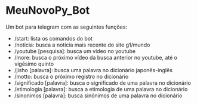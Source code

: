MeuNovoPy_Bot
=============

Um bot para telegram com as seguintes funções:

<ul>
  <li>/start: lista os comandos do bot</li>
  <li>/noticia: busca a noticia mais recente do site g1/mundo</li>
  <li>/youtube [pesquisa]: busca um vídeo no youtube</li>
  <li>/more: busca o próximo vídeo da busca anterior no youtube, até o vigésimo quinto</li>
  <li>/jisho [palavra]: busca uma palavra no dicionário japonês-inglês</li>
  <li>/motto: busca o próximo registro no dicionário</li>
  <li>/significado [palavra]: busca o significado de uma palavra no dicionário</li>
  <li>/etimologia [palavra]: busca a etimologia de uma palavra no dicionário</li>
  <li>/sinonimos [palavra]: busca sinônimos de uma palavra no dicionário</li>
</ul>
